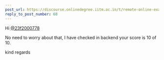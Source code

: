 ```yaml
---
post_url: https://discourse.onlinedegree.iitm.ac.in/t/remote-online-exam-tds-jan-2025/168832/71
reply_to_post_number: 68
---
```

Hi [@23f2000778](/u/23f2000778)

No need to worry about that, I have checked in backend your score is 10 of 10.

kind regards